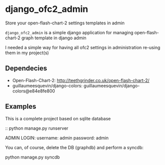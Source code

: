 django_ofc2_admin
=================

Store your open-flash-chart-2 settings templates in admin


``django_ofc2_admin`` is a simple django application for managing
open-flash-chart-2 graph template in django admin

I needed a simple way for having all ofc2 settings in administration re-using
them in my project(s)


Dependecies
-----------

* Open-Flash-Chart-2: http://teethgrinder.co.uk/open-flash-chart-2/
* guillaumeesquevin/django-colors: guillaumeesquevin/django-colors@e84e8fe800



Examples
--------

This is a complete project based on sqlite database

::
python manage.py runserver


ADMIN LOGIN:
  username: admin
  password: admin

You can, of course, delete the DB (graphdb) and perform a syncdb:

python manage.py syncdb

